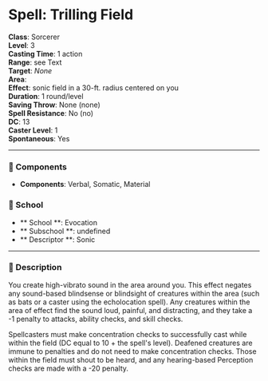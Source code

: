 
# Spell: Trilling Field
**Class**: Sorcerer  
**Level**: 3  
**Casting Time**: 1 action  
**Range**: see Text  
**Target**: _None_  
**Area**:   
**Effect**: sonic field in a 30-ft. radius centered on you  
**Duration**: 1 round/level  
**Saving Throw**: None (none)  
**Spell Resistance**: No (no)  
**DC**: 13  
**Caster Level**: 1  
**Spontaneous**: Yes

---

### 🔮 Components
- **Components**: Verbal, Somatic, Material

### 🏫 School
- ** School **: Evocation
- ** Subschool **: undefined
- ** Descriptor **: Sonic
---

### 📜 Description
You create high-vibrato sound in the area around you. This effect negates any sound-based blindsense or blindsight of creatures within the area (such as bats or a caster using the echolocation spell). Any creatures within the area of effect find the sound loud, painful, and distracting, and they take a -1 penalty to attacks, ability checks, and skill checks.

Spellcasters must make concentration checks to successfully cast while within the field (DC equal to 10 + the spell's level). Deafened creatures are immune to penalties and do not need to make concentration checks. Those within the field must shout to be heard, and any hearing-based Perception checks are made with a -20 penalty.
